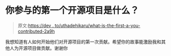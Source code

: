# 你参与的第一个开源项目是什么？

> 原文:[https://dev . to/uthadehikaru/what-is-the-first-a-you-contributed-2a9h](https://dev.to/uthadehikaru/what-is-the-first-open-source-project-that-you-contributed-2a9h)

我想知道有人如何开始他们对开源项目的第一次贡献。希望你的故事能激励我和其他人为开源项目做贡献。谢谢你